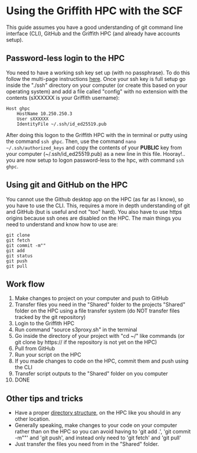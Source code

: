 # Using the Griffith HPC with the SCF

This guide assumes you have a good understanding of git command line interface (CLI), GitHub and the Griffith HPC (and already have accounts setup).

## Password-less login to the HPC

You need to have a working ssh key set up (with no passphrase). To do this follow the multi-page instructions [here](https://docs.github.com/en/github/authenticating-to-github/connecting-to-github-with-ssh/generating-a-new-ssh-key-and-adding-it-to-the-ssh-agent). Once your ssh key is full setup go inside the "./ssh" directory on your computer (or create this based on your operating system) and add a file called "config" with no extension with the contents (sXXXXXX is your Griffith username): 

```
Host ghpc
    HostName 10.250.250.3
    User sXXXXXX
    IdentityFile ~/.ssh/id_ed25519.pub
```

After doing this logon to the Griffith HPC with the in terminal or putty using the command `ssh ghpc`. Then, use the command `nano ~/.ssh/authorized_keys` and copy the contents of your **PUBLIC** key from your computer (~/.ssh/id_ed25519.pub) as a new line in this file. Hooray!.. you are now setup to logon password-less to the hpc, with command `ssh ghpc`.

## Using git and GitHub on the HPC

You cannot use the Github desktop app on the HPC (as far as I know), so you have to use the CLI. This, requires a more in depth understanding of git and GitHub (but is useful and not "too" hard). You also have to use https origins because ssh ones are disabled on the HPC. The main things you need to understand and know how to use are:
```
git clone
git fetch
git commit -m""
git add
git status
git push
git pull
```
## Work flow

1. Make changes to project on your computer and push to GitHub
2. Transfer files you need in the "Shared" folder to the projects "Shared" folder on the HPC using a file transfer system (do NOT transfer files tracked by the git repository)
3. Login to the Griffith HPC
4. Run command "source s3proxy.sh" in the terminal
5. Go inside the directory of your project with "cd ~/" like commands (or git clone by https:// if the repository is not yet on the HPC)
6. Pull from GitHub
7. Run your script on the HPC
8. If you made changes to code on the HPC, commit them and push using the CLI
9. Transfer script outputs to the "Shared" folder on you computer
10. DONE

## Other tips and tricks

* Have a proper [directory structure](https://github.com/seascape-models/seascape_collaboration#directories-and-files), on the HPC like you should in any other location.
* Generally speaking, make changes to your code on your computer rather than on the HPC so you can avoid having to 'git add .', 'git commit -m""' and 'git push', and instead only need to 'git fetch' and 'git pull'
* Just transfer the files you need from in the "Shared" folder.